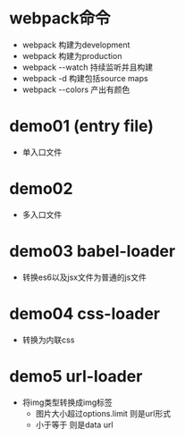 # webpack命令
- webpack 构建为development
- webpack 构建为production
- webpack --watch 持续监听并且构建
- webpack -d 构建包括source maps
- webpack --colors 产出有颜色

# demo01 (entry file)
- 单入口文件
# demo02 
- 多入口文件
# demo03 babel-loader
- 转换es6以及jsx文件为普通的js文件
# demo04 css-loader
- 转换为内联css
# demo5 url-loader
- 将img类型转换成img标签
  - 图片大小超过options.limit 则是url形式
  - 小于等于 则是data url